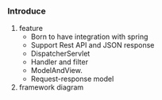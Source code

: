 ### Introduce

1. feature
   - Born to have integration with spring
   - Support Rest API and JSON response
   - DispatcherServlet
   - Handler and filter
   - ModelAndView.
   - Request-response model
2. framework diagram
